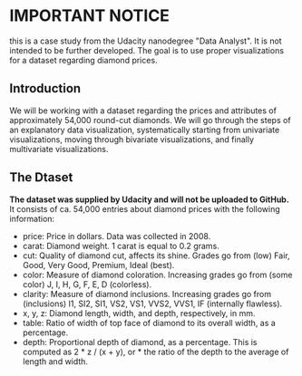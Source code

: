 # IMPORTANT NOTICE

this is a case study from the Udacity nanodegree "Data Analyst". It is not intended to be further developed. The goal is to use proper visualizations for a dataset regarding diamond prices.

## Introduction

We will be working with a dataset regarding the prices and attributes of approximately 54,000 round-cut diamonds. We will go through the steps of an explanatory data visualization, systematically starting from univariate visualizations, moving through bivariate visualizations, and finally multivariate visualizations.

## The Dtaset

**The dataset was supplied by Udacity and will not be uploaded to GitHub.** It consists of ca. 54,000 entries about diamond prices with the following information:

* price: Price in dollars. Data was collected in 2008.
* carat: Diamond weight. 1 carat is equal to 0.2 grams.
* cut: Quality of diamond cut, affects its shine. Grades go from (low) Fair, Good, Very Good, Premium, Ideal (best).
* color: Measure of diamond coloration. Increasing grades go from (some color) J, I, H, G, F, E, D (colorless).
* clarity: Measure of diamond inclusions. Increasing grades go from (inclusions) I1, SI2, SI1, VS2, VS1, VVS2, VVS1, IF (internally flawless).
* x, y, z: Diamond length, width, and depth, respectively, in mm.
* table: Ratio of width of top face of diamond to its overall width, as a percentage.
* depth: Proportional depth of diamond, as a percentage. This is computed as 2 * z / (x + y), or * the ratio of the depth to the average of length and width.
